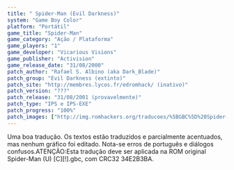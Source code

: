 ```yaml
---
title: " Spider-Man (Evil Darkness)"
system: "Game Boy Color"
platform: "Portátil"
game_title: "Spider-Man"
game_category: "Ação / Plataforma"
game_players: "1"
game_developer: "Vicarious Visions"
game_publisher: "Activision"
game_release_date: "31/08/2000"
patch_author: "Rafael S. Albino (aka Dark_Blade)"
patch_group: "Evil Darkness (extinto)"
patch_site: "http://membres.lycos.fr/edromhack/ (inativo)"
patch_version: "???"
patch_release: "31/08/2001 (provavelmente)"
patch_type: "IPS e IPS-EXE"
patch_progress: "100%"
patch_images: ["http://img.romhackers.org/traducoes/%5BGBC%5D%20Spider-Man%20-%20Evil%20Darkness%20-%201.png","http://img.romhackers.org/traducoes/%5BGBC%5D%20Spider-Man%20-%20Evil%20Darkness%20-%202.png","http://img.romhackers.org/traducoes/%5BGBC%5D%20Spider-Man%20-%20Evil%20Darkness%20-%203.png"]
---
```

Uma boa tradução. Os textos estão traduzidos e parcialmente acentuados, mas nenhum gráfico foi editado. Nota-se erros de português e diálogos confusos.ATENÇÃO:Esta tradução deve ser aplicada na ROM original Spider-Man (U) [C][!].gbc, com CRC32 34E2B3BA.